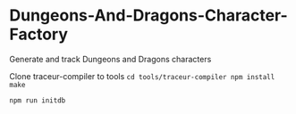 # Dungeons-And-Dragons-Character-Factory
Generate and track Dungeons and Dragons characters

Clone traceur-compiler to tools
`cd tools/traceur-compiler
npm install
make`

`npm run initdb`